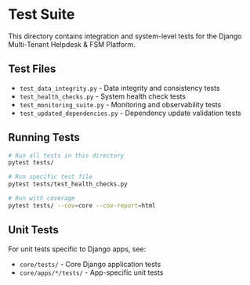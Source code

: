 # Test Suite

This directory contains integration and system-level tests for the Django Multi-Tenant Helpdesk & FSM Platform.

## Test Files

- `test_data_integrity.py` - Data integrity and consistency tests
- `test_health_checks.py` - System health check tests
- `test_monitoring_suite.py` - Monitoring and observability tests
- `test_updated_dependencies.py` - Dependency update validation tests

## Running Tests

```bash
# Run all tests in this directory
pytest tests/

# Run specific test file
pytest tests/test_health_checks.py

# Run with coverage
pytest tests/ --cov=core --cov-report=html
```

## Unit Tests

For unit tests specific to Django apps, see:
- `core/tests/` - Core Django application tests
- `core/apps/*/tests/` - App-specific unit tests
